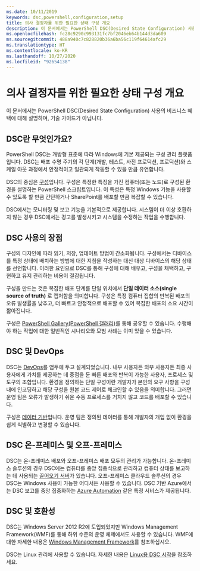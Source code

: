 ```yaml
---
ms.date: 10/11/2019
keywords: dsc,powershell,configuration,setup
title: 의사 결정자를 위한 필요한 상태 구성 개요
description: 이 문서에서는 PowerShell DSC(Desired State Configuration) 사용의 비즈니스 혜택에 대해 설명하며, 기술 가이드가 아닙니다.
ms.openlocfilehash: fc28c9290c993131fc7bf2046eb64b144d3da609
ms.sourcegitcommit: 488a940c7c828820b36a6ba56c119f64614afc29
ms.translationtype: HT
ms.contentlocale: ko-KR
ms.lasthandoff: 10/27/2020
ms.locfileid: "92654138"
---
```

# <a name="desired-state-configuration-overview-for-decision-makers"></a>의사 결정자를 위한 필요한 상태 구성 개요

이 문서에서는 PowerShell DSC(Desired State Configuration) 사용의 비즈니스 혜택에 대해 설명하며, 기술 가이드가 아닙니다.

## <a name="what-is-dsc"></a>DSC란 무엇인가요?

PowerShell DSC는 개방형 표준에 따라 Windows에 기본 제공되는 구성 관리 플랫폼입니다. DSC는 배포 수명 주기의 각 단계(개발, 테스트, 사전 프로덕션, 프로덕션)와 스케일 아웃 과정에서 안정적이고 일관되게 작동할 수 있을 만큼 유연합니다.

DSC의 중심은 [구성](../configurations/configurations.md)입니다. 구성은 특정한 특징을 가진 컴퓨터(또는 노드)로 구성된 환경을 설명하는 PowerShell 스크립트입니다. 이 특성은 특정 Windows 기능을 사용할 수 있도록 할 만큼 간단하거나 SharePoint를 배포할 만큼 복잡할 수 있습니다.

DSC에서는 모니터링 및 보고 기능을 기본적으로 제공합니다. 시스템이 더 이상 호환하지 않는 경우 DSC에서는 경고를 발생시키고 시스템을 수정하는 작업을 수행합니다.

## <a name="benefits-of-using-dsc"></a>DSC 사용의 장점

구성의 디자인에 따라 읽기, 저장, 업데이트 방법이 간소화됩니다. 구성에서는 디바이스를 특정 상태에 배치하는 방법에 대한 지침을 작성하는 대신 대상 디바이스의 해당 상태를 선언합니다. 이러한 요인으로 DSC를 통해 구성에 대해 배우고, 구성을 채택하고, 구현하고 유지 관리하는 비용이 절감됩니다.

구성을 만드는 것은 복잡한 배포 단계를 단일 위치에서 **단일 데이터 소스(single source of truth)** 로 캡처함을 의미합니다. 구성은 특정 컴퓨터 집합의 반복된 배포의 오류 발생률을 낮추고, 더 빠르고 안정적으로 배포할 수 있어 복잡한 배포의 소요 시간이 짧아집니다.

구성은 [PowerShell Gallery(PowerShell 갤러리)](https://powershellgallery.com)를 통해 공유할 수 있습니다. 수행해야 하는 작업에 대한 일반적인 시나리오와 모범 사례는 이미 있을 수 있습니다.

## <a name="dsc-and-devops"></a>DSC 및 DevOps

DSC는 [DevOps](/archive/blogs/ashleymcglone/devops-for-n00bs-ie-windows-people-like-me)를 염두에 두고 설계되었습니다. 내부 사용자든 외부 사용자든 최종 사용자에게 가치를 제공하는 데 중점을 둔 빠른 배포와 반복이 가능한 사용자, 프로세스 및 도구의 조합입니다. 환경을 정의하는 단일 구성이란 개발자가 본인의 요구 사항을 구성 내에 인코딩하고 해당 구성을 원본 코드 제어로 체크인할 수 있음을 의미합니다. 그러면 운영 팀은 오류가 발생하기 쉬운 수동 프로세스를 거치지 않고 코드를 배포할 수 있습니다.

구성은 [데이터 기반](../configurations/configData.md)입니다. 운영 팀은 정의된 데이터를 통해 개발자의 개입 없이 환경을 쉽게 식별하고 변경할 수 있습니다.

## <a name="dsc-on-premises-and-off-premises"></a>DSC 온-프레미스 및 오프-프레미스

DSC는 온-프레미스 배포와 오프-프레미스 배포 모두의 관리가 가능합니다. 온-프레미스 솔루션의 경우 DSC에는 컴퓨터를 중앙 집중식으로 관리하고 컴퓨터 상태를 보고하는 데 사용되는 [끌어오기 서버](../pull-server/pullServer.md)가 있습니다. 오프-프레미스 클라우드 솔루션의 경우 DSC는 Windows 사용이 가능한 어디서든 사용할 수 있습니다.
DSC 기반 Azure에서는 DSC 보고를 중앙 집중화하는 [Azure Automation](/azure/automation) 같은 특정 서비스가 제공됩니다.

## <a name="dsc-and-compatibility"></a>DSC 및 호환성

DSC는 Windows Server 2012 R2에 도입되었지만 Windows Management Framework(WMF)를 통해 하위 수준의 운영 체제에서도 사용할 수 있습니다. WMF에 대한 자세한 내용은 [Windows Management Framework](/powershell/scripting/wmf/overview)를 참조하십시오.

DSC는 Linux 관리에 사용할 수 있습니다. 자세한 내용은 [Linux용 DSC 시작](../getting-started/lnxGettingStarted.md)을 참조하세요.
